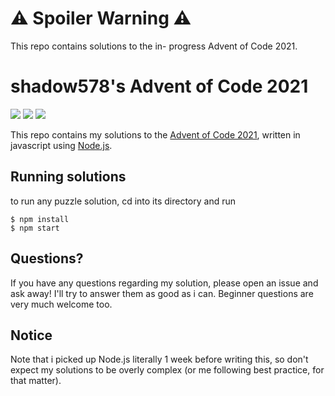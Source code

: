 # ⚠ Spoiler Warning ⚠

This repo contains solutions to the in- progress Advent of Code 2021.



# shadow578's Advent of Code 2021

![](https://img.shields.io/badge/day%20📅-2-blue)   ![](https://img.shields.io/badge/days%20completed-2-green)  ![](https://img.shields.io/badge/stars%20⭐-4-yellow)

This repo contains my solutions to the [Advent of Code 2021](https://adventofcode.com/2021/), written in javascript using [Node.js](https://nodejs.org/).


## Running solutions
to run any puzzle solution, cd into its directory and run
```shell
$ npm install
$ npm start
```


## Questions?
If you have any questions regarding my solution, please open an issue and ask away!
I'll try to answer them as good as i can.
Beginner questions are very much welcome too.


## Notice
Note that i picked up Node.js literally 1 week before writing this, so don't expect my solutions to be overly complex (or me following best practice, for that matter).
